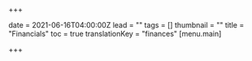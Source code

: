 +++

date = 2021-06-16T04:00:00Z
lead = ""
tags = []
thumbnail = ""
title = "Financials"
toc = true
translationKey = "finances"
[menu.main]


+++
